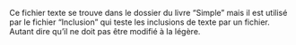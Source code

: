 Ce fichier texte se trouve dans le dossier du livre “Simple” mais il est utilisé par le fichier “Inclusion” qui teste les inclusions de texte par un fichier. Autant dire qu’il ne doit pas être modifié à la légère.
